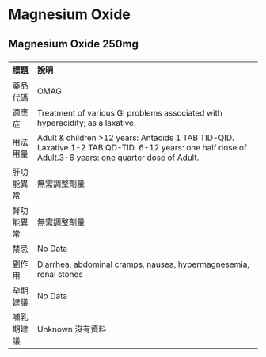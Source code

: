 # Magnesium Oxide

## Magnesium Oxide 250mg

##### 

| 標題       | 說明                                                                                                                                                  |
|:-----------|:------------------------------------------------------------------------------------------------------------------------------------------------------|
| 藥品代碼   | OMAG                                                                                                                                                  |
| 適應症     | Treatment of various GI problems associated with hyperacidity; as a laxative.                                                                         |
| 用法用量   | Adult & children >12 years: Antacids 1 TAB TID-QID. Laxative 1-2 TAB QD-TID. 6-12 years: one half dose of Adult.3-6 years: one quarter dose of Adult. |
| 肝功能異常 | 無需調整劑量                                                                                                                                          |
| 腎功能異常 | 無需調整劑量                                                                                                                                          |
| 禁忌       | No Data                                                                                                                                               |
| 副作用     | Diarrhea, abdominal cramps, nausea, hypermagnesemia, renal stones                                                                                     |
| 孕期建議   | No Data                                                                                                                                               |
| 哺乳期建議 | Unknown 沒有資料                                                                                                                                      |

